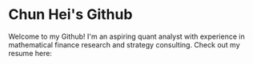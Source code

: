 # Chun Hei's Github
Welcome to my Github! I'm an aspiring quant analyst with experience in mathematical finance research and strategy consulting. Check out my resume here:
